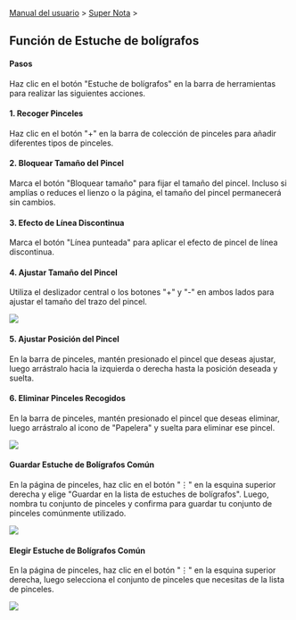 [Manual del usuario](/dragonnest/drawnote/manual/es) > [Super Nota](/dragonnest/drawnote/manual/es/super_note) >

Función de Estuche de bolígrafos
---

#### Pasos

Haz clic en el botón "Estuche de bolígrafos" en la barra de herramientas para realizar las siguientes acciones.

#### 1. Recoger Pinceles

Haz clic en el botón "+" en la barra de colección de pinceles para añadir diferentes tipos de pinceles.

#### 2. Bloquear Tamaño del Pincel

Marca el botón "Bloquear tamaño" para fijar el tamaño del pincel. Incluso si amplías o reduces el lienzo o la página, el tamaño del pincel permanecerá sin cambios.

#### 3. Efecto de Línea Discontinua

Marca el botón "Línea punteada" para aplicar el efecto de pincel de línea discontinua.

#### 4. Ajustar Tamaño del Pincel

Utiliza el deslizador central o los botones "+" y "-" en ambos lados para ajustar el tamaño del trazo del pincel.

![](imgs/brush_function.png)

#### 5. Ajustar Posición del Pincel

En la barra de pinceles, mantén presionado el pincel que deseas ajustar, luego arrástralo hacia la izquierda o derecha hasta la posición deseada y suelta.

#### 6. Eliminar Pinceles Recogidos

En la barra de pinceles, mantén presionado el pincel que deseas eliminar, luego arrástralo al icono de "Papelera" y suelta para eliminar ese pincel.

![](imgs/brush_function1.png)

#### Guardar Estuche de Bolígrafos Común
En la página de pinceles, haz clic en el botón "⋮" en la esquina superior derecha y elige "Guardar en la lista de estuches de bolígrafos". Luego, nombra tu conjunto de pinceles y confirma para guardar tu conjunto de pinceles comúnmente utilizado.

![](imgs/brush_function2.png)

#### Elegir Estuche de Bolígrafos Común
En la página de pinceles, haz clic en el botón "⋮" en la esquina superior derecha, luego selecciona el conjunto de pinceles que necesitas de la lista de pinceles.

![](imgs/brush_function5.png)